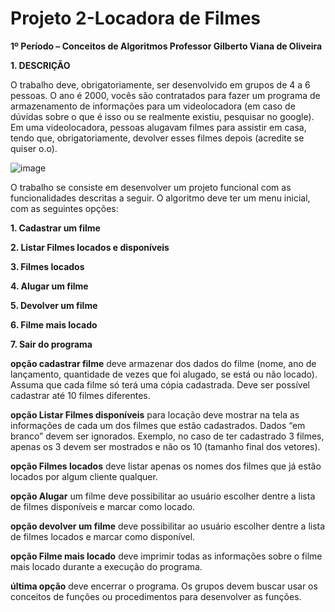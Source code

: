 # Projeto 2-Locadora de Filmes
**1º Período – Conceitos de Algoritmos Professor Gilberto Viana de Oliveira**

**1. DESCRIÇÃO**

O trabalho deve, obrigatoriamente, ser desenvolvido em grupos de 4 a 6 pessoas.
O ano é 2000, vocês são contratados para fazer um programa de armazenamento de 
informações para um videolocadora (em caso de dúvidas sobre o que é isso ou se 
realmente existiu, pesquisar no google). Em uma videolocadora, pessoas alugavam 
filmes para assistir em casa, tendo que, obrigatoriamente, devolver esses filmes 
depois (acredite se quiser o.o).

![image](https://github.com/Pauloj2/Projeto-Locadora/assets/144707609/443a7276-72ac-460d-af89-33054f952743)

O trabalho se consiste em desenvolver um projeto funcional com as funcionalidades 
descritas a seguir. O algoritmo deve ter um menu inicial, com as seguintes opções:

**1. Cadastrar um filme**

**2. Listar Filmes locados e disponíveis**

**3. Filmes locados**

**4. Alugar um filme**

**5. Devolver um filme**

**6. Filme mais locado**

**7. Sair do programa**
   
**opção cadastrar filme** deve armazenar dos dados do filme (nome, ano de 
lançamento, quantidade de vezes que foi alugado, se está ou não locado). Assuma 
que cada filme só terá uma cópia cadastrada. Deve ser possível cadastrar até 10 filmes 
diferentes.

**opção Listar Filmes disponíveis** para locação deve mostrar na tela as informações 
de cada um dos filmes que estão cadastrados. Dados “em branco” devem ser
ignorados. Exemplo, no caso de ter cadastrado 3 filmes, apenas os 3 devem ser 
mostrados e não os 10 (tamanho final dos vetores).

**opção Filmes locados** deve listar apenas os nomes dos filmes que já estão locados 
por algum cliente qualquer.

**opção Alugar** um filme deve possibilitar ao usuário escolher dentre a lista de filmes 
disponíveis e marcar como locado.

**opção devolver um filme** deve possibilitar ao usuário escolher dentre a lista de filmes 
locados e marcar como disponível.

**opção Filme mais locado** deve imprimir todas as informações sobre o filme mais 
locado durante a execução do programa.

**última opção** deve encerrar o programa.
Os grupos devem buscar usar os conceitos de funções ou procedimentos para 
desenvolver as funções. 
